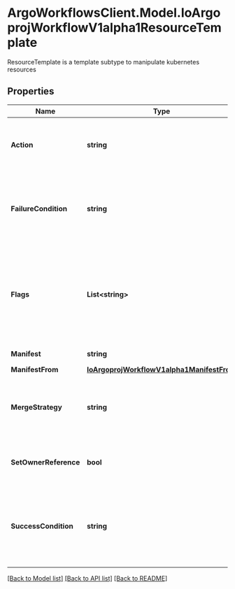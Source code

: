# ArgoWorkflowsClient.Model.IoArgoprojWorkflowV1alpha1ResourceTemplate
ResourceTemplate is a template subtype to manipulate kubernetes resources

## Properties

Name | Type | Description | Notes
------------ | ------------- | ------------- | -------------
**Action** | **string** | Action is the action to perform to the resource. Must be one of: get, create, apply, delete, replace, patch | 
**FailureCondition** | **string** | FailureCondition is a label selector expression which describes the conditions of the k8s resource in which the step was considered failed | [optional] 
**Flags** | **List&lt;string&gt;** | Flags is a set of additional options passed to kubectl before submitting a resource I.e. to disable resource validation: flags: [  \&quot;- -validate&#x3D;false\&quot;  # disable resource validation ] | [optional] 
**Manifest** | **string** | Manifest contains the kubernetes manifest | [optional] 
**ManifestFrom** | [**IoArgoprojWorkflowV1alpha1ManifestFrom**](IoArgoprojWorkflowV1alpha1ManifestFrom.md) |  | [optional] 
**MergeStrategy** | **string** | MergeStrategy is the strategy used to merge a patch. It defaults to \&quot;strategic\&quot; Must be one of: strategic, merge, json | [optional] 
**SetOwnerReference** | **bool** | SetOwnerReference sets the reference to the workflow on the OwnerReference of generated resource. | [optional] 
**SuccessCondition** | **string** | SuccessCondition is a label selector expression which describes the conditions of the k8s resource in which it is acceptable to proceed to the following step | [optional] 

[[Back to Model list]](../README.md#documentation-for-models) [[Back to API list]](../README.md#documentation-for-api-endpoints) [[Back to README]](../README.md)

